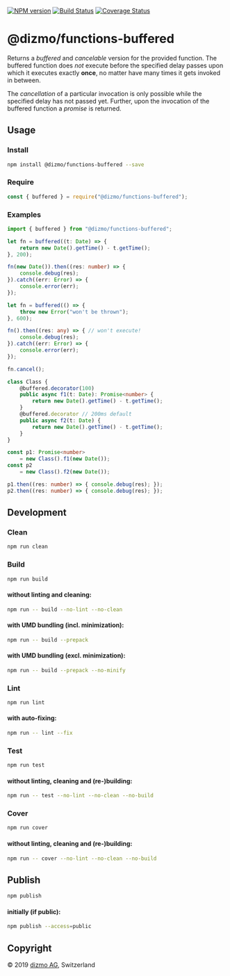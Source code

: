 [![NPM version](https://badge.fury.io/js/%40dizmo%2Ffunctions-buffered.svg)](https://npmjs.org/package/@dizmo/functions-buffered)
[![Build Status](https://travis-ci.org/dizmo/functions-buffered.svg?branch=master)](https://travis-ci.org/dizmo/functions-buffered)
[![Coverage Status](https://coveralls.io/repos/github/dizmo/functions-buffered/badge.svg?branch=master)](https://coveralls.io/github/dizmo/functions-buffered?branch=master)

# @dizmo/functions-buffered

Returns a *buffered* and *cancelable* version for the provided function. The buffered function does *not* execute before the specified delay passes upon which it executes exactly **once**, no matter have many times it gets invoked in between.

The *cancellation* of a particular invocation is only possible while the specified delay has not passed yet. Further, upon the invocation of the buffered function a *promise* is returned.

## Usage

### Install

```sh
npm install @dizmo/functions-buffered --save
```

### Require

```javascript
const { buffered } = require("@dizmo/functions-buffered");
```

### Examples

```typescript
import { buffered } from "@dizmo/functions-buffered";
```

```typescript
let fn = buffered((t: Date) => {
    return new Date().getTime() - t.getTime();
}, 200);

fn(new Date()).then((res: number) => {
    console.debug(res);
}).catch((err: Error) => {
    console.error(err);
});
```

```typescript
let fn = buffered(() => {
    throw new Error("won't be thrown");
}, 600);

fn().then((res: any) => { // won't execute!
    console.debug(res);
}).catch((err: Error) => {
    console.error(err);
});

fn.cancel();
```

```typescript
class Class {
    @buffered.decorator(100)
    public async f1(t: Date): Promise<number> {
        return new Date().getTime() - t.getTime();
    }
    @buffered.decorator // 200ms default
    public async f2(t: Date) {
        return new Date().getTime() - t.getTime();
    }
}

const p1: Promise<number>
    = new Class().f1(new Date());
const p2
    = new Class().f2(new Date());

p1.then((res: number) => { console.debug(res); });
p2.then((res: number) => { console.debug(res); });
```

## Development

### Clean

```sh
npm run clean
```

### Build

```sh
npm run build
```

#### without linting and cleaning:

```sh
npm run -- build --no-lint --no-clean
```

#### with UMD bundling (incl. minimization):

```sh
npm run -- build --prepack
```

#### with UMD bundling (excl. minimization):

```sh
npm run -- build --prepack --no-minify
```

### Lint

```sh
npm run lint
```

#### with auto-fixing:

```sh
npm run -- lint --fix
```

### Test

```sh
npm run test
```

#### without linting, cleaning and (re-)building:

```sh
npm run -- test --no-lint --no-clean --no-build
```

### Cover

```sh
npm run cover
```

#### without linting, cleaning and (re-)building:

```sh
npm run -- cover --no-lint --no-clean --no-build
```

## Publish

```sh
npm publish
```

#### initially (if public):

```sh
npm publish --access=public
```

## Copyright

 © 2019 [dizmo AG](http://dizmo.com/), Switzerland
